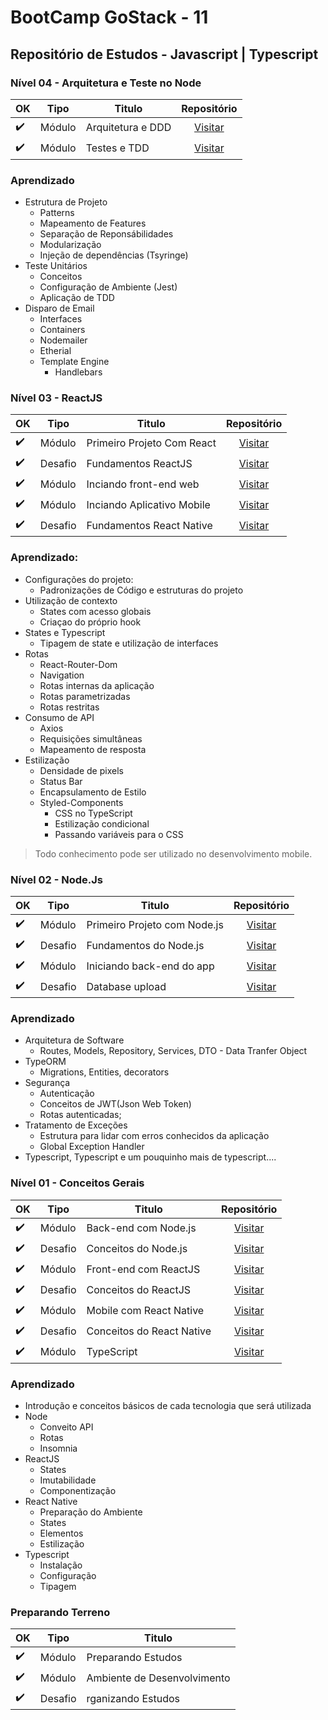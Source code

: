 # BootCamp GoStack - 11

## Repositório de Estudos - Javascript | Typescript

### Nível 04 - Arquitetura e Teste no Node
| OK                 | Tipo    | Titulo                       | Repositório    |
|--------------------|---------|------------------------------|:--------------:|
| :heavy_check_mark: | Módulo  | Arquitetura e DDD            | [Visitar](https://github.com/Vaz-Tiago/FormacaoTypescript/tree/master/GoBarber2.0/backend)
| :heavy_check_mark: | Módulo  | Testes e TDD                 | [Visitar](https://github.com/Vaz-Tiago/FormacaoTypescript/tree/master/GoBarber2.0/backend)


### Aprendizado
- Estrutura de Projeto
  - Patterns
  - Mapeamento de Features
  - Separação de Reponsábilidades
  - Modularização
  - Injeção de dependências (Tsyringe)
- Teste Unitários
  - Conceitos
  - Configuração de Ambiente (Jest)
  - Aplicação de TDD
- Disparo de Email
  - Interfaces
  - Containers
  - Nodemailer
  - Etherial
  - Template Engine
    - Handlebars

    
### Nível 03 - ReactJS

| OK                 | Tipo    | Titulo                       | Repositório    |
|--------------------|---------|------------------------------|:--------------:|
| :heavy_check_mark: | Módulo  | Primeiro Projeto Com React   | [Visitar](https://github.com/Vaz-Tiago/GoStack-11/tree/master/Nivel%2003%20-%20React/Aulas/primeiro-projeto-react)
| :heavy_check_mark: | Desafio | Fundamentos ReactJS          | [Visitar](https://github.com/Vaz-Tiago/GoStack11-Fase03-DesafioFundamentosReact/tree/master)
| :heavy_check_mark: | Módulo  | Inciando front-end web       | [Visitar](https://github.com/Vaz-Tiago/FormacaoTypescript/tree/master/GoBarber2.0/web) 
| :heavy_check_mark: | Módulo  | Inciando Aplicativo Mobile   | [Visitar](https://github.com/Vaz-Tiago/FormacaoTypescript/tree/master/GoBarber2.0/mobile)
| :heavy_check_mark: | Desafio | Fundamentos React Native     | [Visitar](https://github.com/Vaz-Tiago/GoStack11-Fase03-DesafioFundamentosReactNative) 

### Aprendizado: 
- Configurações do projeto:
  - Padronizações de Código e estruturas do projeto
- Utilização de contexto
  - States com acesso globais
  - Criaçao do próprio hook
- States e Typescript
  - Tipagem de state e utilização de interfaces
- Rotas
  - React-Router-Dom
  - Navigation
  - Rotas internas da aplicação
  - Rotas parametrizadas
  - Rotas restritas
- Consumo de API
  - Axios
  - Requisições simultâneas
  - Mapeamento de resposta
- Estilização
  - Densidade de pixels
  - Status Bar
  - Encapsulamento de Estilo
  - Styled-Components
    - CSS no TypeScript
    - Estilização condicional
    - Passando variáveis para o CSS

> Todo conhecimento pode ser utilizado no desenvolvimento mobile.



### Nível 02 - Node.Js

| OK                 | Tipo    | Titulo                       | Repositório    |
|--------------------|---------|------------------------------|:--------------:|
| :heavy_check_mark: | Módulo  | Primeiro Projeto com Node.js | [Visitar](https://github.com/Vaz-Tiago/GoStack-11/tree/master/Nivel%2002%20-%20Node/Aulas/primeiro-projeto-node)
| :heavy_check_mark: | Desafio | Fundamentos do Node.js       | [Visitar](https://github.com/Vaz-Tiago/GoStack11-Fase02-DesafioFundamentosNode)
| :heavy_check_mark: | Módulo  | Iniciando back-end do app    | [Visitar](https://github.com/Vaz-Tiago/GoStack-11/tree/master/GoBarber2.0/backend) 
| :heavy_check_mark: | Desafio | Database upload              | [Visitar](https://github.com/Vaz-Tiago/GoStack11-Fase02-DesafioDatabaseUpload)

### Aprendizado
- Arquitetura de Software
  - Routes, Models, Repository, Services, DTO - Data Tranfer Object
- TypeORM
  - Migrations, Entities, decorators
- Segurança
  - Autenticação
  - Conceitos de JWT(Json Web Token)
  - Rotas autenticadas;
- Tratamento de Exceções
  - Estrutura para lidar com erros conhecidos da aplicação
  - Global Exception Handler
- Typescript, Typescript e um pouquinho mais de typescript....
  

### Nível 01 - Conceitos Gerais
| OK                 | Tipo    | Titulo                    | Repositório |
|--------------------|---------|---------------------------|:-----------:|
| :heavy_check_mark: | Módulo  | Back-end com Node.js      | [Visitar](https://github.com/Vaz-Tiago/GoStack-11/tree/master/Nivel%2001%20-%20Ambiente%20e%20Conceitos/Aulas/backend)
| :heavy_check_mark: | Desafio | Conceitos do Node.js      | [Visitar](https://github.com/Vaz-Tiago/GoStack11-Fase01-DesafioNode)
| :heavy_check_mark: | Módulo  | Front-end com ReactJS     | [Visitar](https://github.com/Vaz-Tiago/GoStack-11/tree/master/Nivel%2001%20-%20Ambiente%20e%20Conceitos/Aulas/frontend)
| :heavy_check_mark: | Desafio | Conceitos do ReactJS      | [Visitar](https://github.com/Vaz-Tiago/GoStack11-Fase01-DesafioReactJS)
| :heavy_check_mark: | Módulo  | Mobile com React Native   | [Visitar](https://github.com/Vaz-Tiago/GoStack-11/tree/master/Nivel%2001%20-%20Ambiente%20e%20Conceitos/Aulas/mobile)
| :heavy_check_mark: | Desafio | Conceitos do React Native | [Visitar](https://github.com/Vaz-Tiago/GoStack11-Fase01-DesafioReactNative)
| :heavy_check_mark: | Módulo  | TypeScript                | [Visitar](https://github.com/Vaz-Tiago/GoStack-11/tree/master/Nivel%2001%20-%20Ambiente%20e%20Conceitos/Aulas/typescript)

### Aprendizado
- Introdução e conceitos básicos de cada tecnologia que será utilizada
- Node
  - Conveito API
  - Rotas
  - Insomnia
- ReactJS
  - States
  - Imutabilidade
  - Componentização
- React Native
  - Preparação do Ambiente
  - States
  - Elementos
  - Estilização
- Typescript
  - Instalação
  - Configuração
  - Tipagem

### Preparando Terreno

| OK                 | Tipo    | Titulo                       |
|--------------------|---------|------------------------------|
| :heavy_check_mark: | Módulo  | Preparando Estudos           |
| :heavy_check_mark: | Módulo  | Ambiente de Desenvolvimento  |
| :heavy_check_mark: | Desafio | rganizando Estudos           | 